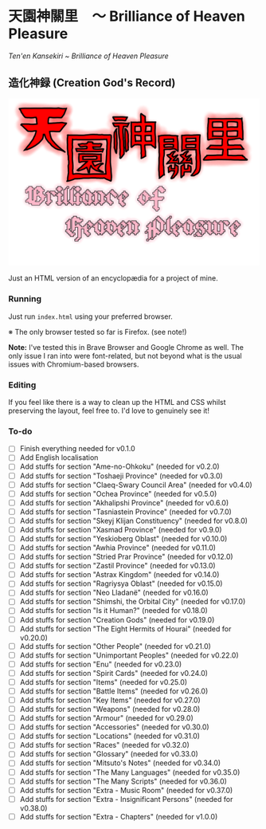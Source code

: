 # 天園神關里　～ Brilliance of Heaven Pleasure

*Ten'en Kansekiri ~ Brilliance of Heaven Pleasure*

## 造化神録 (Creation God's Record)

![天園神關里](./img/art/天園神關里.png "天園神關里　～ Brilliance of Heaven Pleasure")

Just an HTML version of an encyclopædia for a project of mine.

### Running

Just run `index.html` using your preferred browser.

※ The only browser tested so far is Firefox. (see note!)

**Note:** I've tested this in Brave Browser and Google Chrome as well. 
The only issue I ran into were font-related, but not beyond what is the usual issues with Chromium-based browsers.

### Editing

If you feel like there is a way to clean up the HTML and CSS whilst preserving the layout, feel free to. 
I'd love to genuinely see it!

### To-do

- [ ] Finish everything needed for v0.1.0
- [ ] Add English localisation
- [ ] Add stuffs for section "Ame-no-Ohkoku" (needed for v0.2.0)
- [ ] Add stuffs for section "Toshaeji Province" (needed for v0.3.0)
- [ ] Add stuffs for section "Claeq-Swary Council Area" (needed for v0.4.0)
- [ ] Add stuffs for section "Ochea Province" (needed for v0.5.0)
- [ ] Add stuffs for section "Akhalipshi Province" (needed for v0.6.0)
- [ ] Add stuffs for section "Tasniastein Province" (needed for v0.7.0)
- [ ] Add stuffs for section "Skeyj Klijan Constituency" (needed for v0.8.0)
- [ ] Add stuffs for section "Xasmad Province" (needed for v0.9.0)
- [ ] Add stuffs for section "Yeskioberg Oblast" (needed for v0.10.0)
- [ ] Add stuffs for section "Awhia Province" (needed for v0.11.0)
- [ ] Add stuffs for section "Stried Prar Province" (needed for v0.12.0)
- [ ] Add stuffs for section "Zastil Province" (needed for v0.13.0)
- [ ] Add stuffs for section "Astrax Kingdom" (needed for v0.14.0)
- [ ] Add stuffs for section "Ragriysya Oblast" (needed for v0.15.0)
- [ ] Add stuffs for section "Neo Lladanë" (needed for v0.16.0)
- [ ] Add stuffs for section "Shimshi, the Orbital City" (needed for v0.17.0)
- [ ] Add stuffs for section "Is it Human?" (needed for v0.18.0)
- [ ] Add stuffs for section "Creation Gods" (needed for v0.19.0)
- [ ] Add stuffs for section "The Eight Hermits of Hourai" (needed for v0.20.0)
- [ ] Add stuffs for section "Other People" (needed for v0.21.0)
- [ ] Add stuffs for section "Unimportant Peoples" (needed for v0.22.0)
- [ ] Add stuffs for section "Enu" (needed for v0.23.0)
- [ ] Add stuffs for section "Spirit Cards" (needed for v0.24.0)
- [ ] Add stuffs for section "Items" (needed for v0.25.0)
- [ ] Add stuffs for section "Battle Items" (needed for v0.26.0)
- [ ] Add stuffs for section "Key Items" (needed for v0.27.0)
- [ ] Add stuffs for section "Weapons" (needed for v0.28.0)
- [ ] Add stuffs for section "Armour" (needed for v0.29.0)
- [ ] Add stuffs for section "Accessories" (needed for v0.30.0)
- [ ] Add stuffs for section "Locations" (needed for v0.31.0)
- [ ] Add stuffs for section "Races" (needed for v0.32.0)
- [ ] Add stuffs for section "Glossary" (needed for v0.33.0)
- [ ] Add stuffs for section "Mitsuto's Notes" (needed for v0.34.0)
- [ ] Add stuffs for section "The Many Languages" (needed for v0.35.0)
- [ ] Add stuffs for section "The Many Scripts" (needed for v0.36.0)
- [ ] Add stuffs for section "Extra - Music Room" (needed for v0.37.0)
- [ ] Add stuffs for section "Extra - Insignificant Persons" (needed for v0.38.0)
- [ ] Add stuffs for section "Extra - Chapters" (needed for v1.0.0)
